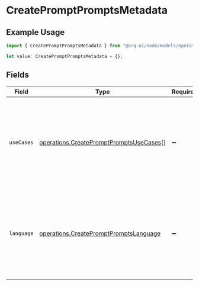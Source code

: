 # CreatePromptPromptsMetadata

## Example Usage

```typescript
import { CreatePromptPromptsMetadata } from "@orq-ai/node/models/operations";

let value: CreatePromptPromptsMetadata = {};
```

## Fields

| Field                                                                                                                     | Type                                                                                                                      | Required                                                                                                                  | Description                                                                                                               |
| ------------------------------------------------------------------------------------------------------------------------- | ------------------------------------------------------------------------------------------------------------------------- | ------------------------------------------------------------------------------------------------------------------------- | ------------------------------------------------------------------------------------------------------------------------- |
| `useCases`                                                                                                                | [operations.CreatePromptPromptsUseCases](../../models/operations/createpromptpromptsusecases.md)[]                        | :heavy_minus_sign:                                                                                                        | A list of use cases that the prompt is meant to be used for. Use this field to categorize the prompt for your own purpose |
| `language`                                                                                                                | [operations.CreatePromptPromptsLanguage](../../models/operations/createpromptpromptslanguage.md)                          | :heavy_minus_sign:                                                                                                        | The language that the prompt is written in. Use this field to categorize the prompt for your own purpose                  |